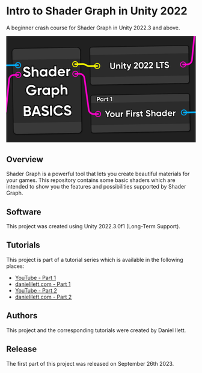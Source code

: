 # Intro to Shader Graph in Unity 2022

A beginner crash course for Shader Graph in Unity 2022.3 and above.

![Banner image](Thumbnail.png)

## Overview

Shader Graph is a powerful tool that lets you create beautiful materials for your games. This repository contains some basic shaders which are intended to show you the features and possibilities supported by Shader Graph.

## Software

This project was created using Unity 2022.3.0f1 (Long-Term Support).

## Tutorials

This project is part of a tutorial series which is available in the following places:

- [YouTube - Part 1](https://www.youtube.com/watch?v=TbZYoSu1w8Y)
- [danielilett.com - Part 1](https://danielilett.com/2023-09-26-tut7-3-intro-to-shader-graph/)
- [YouTube - Part 2](https://www.youtube.com/watch?v=jVNC0Z2p9qw)
- [danielilett.com - Part 2](https://danielilett.com/2023-11-04-tut7-4-intro-to-shader-graph-part-2/)

## Authors

This project and the corresponding tutorials were created by Daniel Ilett.

## Release

The first part of this project was released on September 26th 2023.
